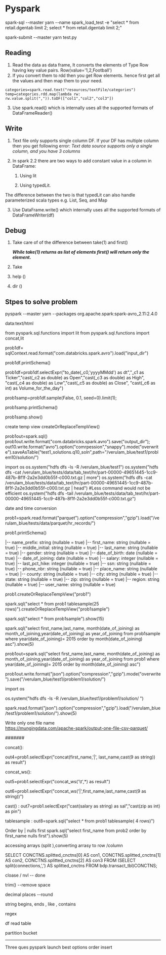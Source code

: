 # Pyspark

spark-sql --master yarn --name spark_load_test -e "select * from retail.dgentab limit 2; select * from retail.dgentab limit 2;"

spark-submit --master yarn test.py

## Reading

1. Read the data as data frame, It converts the elements of Type Row having key value pairs.
Row(value='1,2,Football')
2. If you convert them to rdd then you get Row elements. hence first get all the values and then map them to your need.

```pyhton
categories=spark.read.text("resources/textFile/categories")
temp=categories.rdd.map(lambda rw: rw.value.split(",")).toDF(["col1","col2","col3"])
```

3. Use spark.read() which is internally uses all the supported formats of DataFrameReader()



## Write

1. Text file only supports single column DF. If your DF has multiple column then you get following error:
*Text data source supports only a single column, and you have 3 columns*
2. In spark 2.2 there are two ways to add constant value in a column in DataFrame:

   1) Using lit

   2) Using typedLit.

The difference between the two is that typedLit can also handle parameterized scala types e.g. List, Seq, and Map

3. Use DataFrame.write() which internally uses all the supported formats of DataFrameWriter(df)


## Debug

   1. Take care of of the difference between take(1) and first()

      ***While take(1) returns as list of elements first() will return only the element.***

   2. Take
   
   3. help ()
   
   4. dir ()

## Stpes to solve problem 

pyspark --master yarn --packages org.apache.spark:spark-avro_2.11:2.4.0

data:text/html <html contenteditable>

from pyspark.sql.functions import lit
from pyspark.sql.functions import concat,lit

prob1df= sqlContext.read.format("com.databricks.spark.avro").load("input_dir")

prob1df.printSchema()

prob1df=prob1df.selectExpr("to_date(_c0,'yyyyMMdd') as dt","_c1 as Ticker","cast(_c2 as double) as Open","cast(_c3 as double) as High", "cast(_c4 as double) as Low","cast(_c5 as double) as Close", "cast(_c6 as int) as Volume_for_the_day")

prob1samp=prob1df.sample(False, 0.1, seed=0).limit(1);

prob1samp.printSchema()

prob1samp.show()


create temp view
createOrReplaceTempView()




prob1out=spark.sql()
prob1out.write.format("com.databricks.spark.avro").save("output_dir");
out10.write.format("avro").option("comrpession","snappy").mode("overwrite").saveAsTable("test1_solutions.q10_soln",path="/verulam_blue/test1/problem10/solution/")

   import os
   os.system("hdfs dfs -ls -R /verulam_blue/test1")
   os.system("hdfs dfs -cat /verulam_blue/tests/data/tab_text/hr/part-00000-49651445-1cc9-487b-8f1f-2a2e3dd0b55f-c000.txt.gz | more")
   os.system("hdfs dfs -cat /verulam_blue/tests/data/tab_text/hr/part-00000-49651445-1cc9-487b-8f1f-2a2e3dd0b55f-c000.txt.gz | head") #Less command would not be efficient 
   os.system("hdfs dfs -tail /verulam_blue/tests/data/tab_text/hr/part-00000-49651445-1cc9-487b-8f1f-2a2e3dd0b55f-c000.txt.gz")
   
   
date and time conversion
   
   
prob1=spark.read.format("parquet").option("compression","gzip").load("/verulam_blue/tests/data/parquet/hr_records/")

prob1.printSchema()

 |-- name_prefix: string (nullable = true)
 |-- first_name: string (nullable = true)
 |-- middle_initial: string (nullable = true)
 |-- last_name: string (nullable = true)
 |-- gender: string (nullable = true)
 |-- date_of_birth: date (nullable = true)
 |-- date_of_joining: date (nullable = true)
 |-- salary: integer (nullable = true)
 |-- last_pct_hike: integer (nullable = true)
 |-- ssn: string (nullable = true)
 |-- phone_nbr: string (nullable = true)
 |-- place_name: string (nullable = true)
 |-- county: string (nullable = true)
 |-- city: string (nullable = true)
 |-- state: string (nullable = true)
 |-- zip: string (nullable = true)
 |-- region: string (nullable = true)
 |-- user_name: string (nullable = true)


prob1.createOrReplaceTempView("prob1")

spark.sql("select * from prob1 tablesample(25 rows)").createOrReplaceTempView("prob1sample")

spark.sql("select * from prob1sample").show(15)


spark.sql("select first_name,last_name, month(date_of_joining) as month_of_joining,year(date_of_joining) as year_of_joining from prob1sample where year(date_of_joining)= 2015 order by month(date_of_joining) asc").show(5)



prob1out=spark.sql("select first_name,last_name, month(date_of_joining) as month_of_joining,year(date_of_joining) as year_of_joining from prob1 where year(date_of_joining)= 2015 order by month(date_of_joining) asc")



prob1out.write.format("json").option("compression","gzip").mode("overwrite").save("/verulam_blue/test1/problem1/solution/")


import os

os.system("hdfs dfs -ls -R /verulam_blue/test1/problem1/solution/ ")


spark.read.format("json").option("compression","gzip").load("/verulam_blue/test1/problem1/solution/").show(5)


   
Write only one file name    
https://mungingdata.com/apache-spark/output-one-file-csv-parquet/
   
   
#######

concat():

out4=prob1.selectExpr("concat(first_name,'|', last_name,cast(9 as string)) as result")

concat_ws():

out5=prob1.selectExpr("concat_ws('\t',*) as result")

out6=prob1.selectExpr("concat_ws('|',first_name,last_name,cast(9 as string))")

cast() : 
out7=prob1.selectExpr("cast(salary as string) as sal","cast(zip as int) as pin")


tablesample :
out8=spark.sql("select * from prob1 tablesample( 4 rows)")




Order by | nulls first 
spark.sql("select first_name from prob2 order by first_name nulls first").show(5)


accessing arrays (split ),converting arrasy to row /column

SELECT CONCTNS.splitted_cnctns[0] AS con1,
CONCTNS.splitted_cnctns[1] AS con2,
CONCTNS.splitted_cnctns[2] AS con3
FROM (SELECT split(connections,',') AS splitted_cnctns
FROM bdp.transact_tbl)CONCTNS;


cloase / nvl  -- done


trim() --remove space 


decimal places --round


string begins, ends , like , contains 

regex


df read table 

partition bucket

-----------
Three ques
pyspark launch best options
order insert
